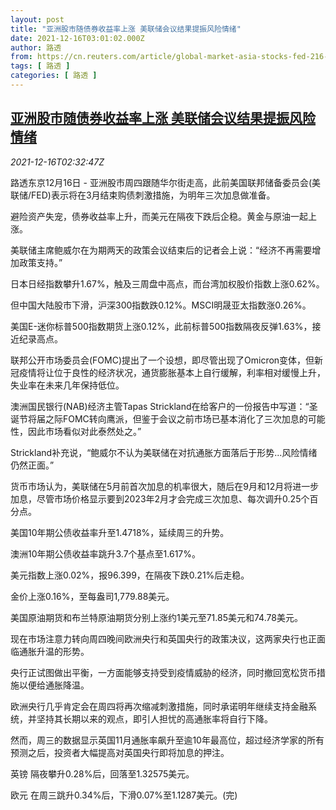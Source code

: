 ```yaml
---
layout: post
title: "亚洲股市随债券收益率上涨 美联储会议结果提振风险情绪"
date: 2021-12-16T03:01:02.000Z
author: 路透
from: https://cn.reuters.com/article/global-market-asia-stocks-fed-216-idCNKBS2IV06Y
tags: [ 路透 ]
categories: [ 路透 ]
---
```

<!--1639623662000-->
[亚洲股市随债券收益率上涨 美联储会议结果提振风险情绪](https://cn.reuters.com/article/global-market-asia-stocks-fed-216-idCNKBS2IV06Y)
------

<div>
<div><i>2021-12-16T02:32:47Z</i></div><p>路透东京12月16日 - 亚洲股市周四跟随华尔街走高，此前美国联邦储备委员会(美联储/FED)表示将在3月结束购债刺激措施，为明年三次加息做准备。</p><p>避险资产失宠，债券收益率上升，而美元在隔夜下跌后企稳。黄金与原油一起上涨。</p><p>美联储主席鲍威尔在为期两天的政策会议结束后的记者会上说：“经济不再需要增加政策支持。”</p><p>日本日经指数攀升1.67%，触及三周盘中高点，而台湾加权股价指数上涨0.62%。</p><p>但中国大陆股市下滑，沪深300指数跌0.12%。MSCI明晟亚太指数涨0.26%。</p><p>美国E-迷你标普500指数期货上涨0.12%，此前标普500指数隔夜反弹1.63%，接近纪录高点。</p><p>联邦公开市场委员会(FOMC)提出了一个设想，即尽管出现了Omicron变体，但新冠疫情将让位于良性的经济状况，通货膨胀基本上自行缓解，利率相对缓慢上升，失业率在未来几年保持低位。</p><p>澳洲国民银行(NAB)经济主管Tapas Strickland在给客户的一份报告中写道：“圣诞节将届之际FOMC转向鹰派，但鉴于会议之前市场已基本消化了三次加息的可能性，因此市场看似对此泰然处之。”</p><p>Strickland补充说，“鲍威尔不认为美联储在对抗通胀方面落后于形势...风险情绪仍然正面。”</p><p>货币市场认为，美联储在5月前首次加息的机率很大，随后在9月和12月将进一步加息，尽管市场价格显示要到2023年2月才会完成三次加息、每次调升0.25个百分点。</p><p>美国10年期公债收益率升至1.4718%，延续周三的升势。</p><p>澳洲10年期公债收益率跳升3.7个基点至1.617%。</p><p>美元指数上涨0.02%，报96.399，在隔夜下跌0.21%后走稳。</p><p>金价上涨0.16%，至每盎司1,779.88美元。</p><p>美国原油期货和布兰特原油期货分别上涨约1美元至71.85美元和74.78美元。</p><p>现在市场注意力转向周四晚间欧洲央行和英国央行的政策决议，这两家央行也正面临通胀升温的形势。</p><p>央行正试图做出平衡，一方面能够支持受到疫情威胁的经济，同时撤回宽松货币措施以便给通胀降温。</p><p>欧洲央行几乎肯定会在周四将再次缩减刺激措施，同时承诺明年继续支持金融系统，并坚持其长期以来的观点，即引人担忧的高通胀率将自行下降。</p><p>然而，周三的数据显示英国11月通胀率飙升至逾10年最高位，超过经济学家的所有预测之后，投资者大幅提高对英国央行即将加息的押注。</p><p>英镑 隔夜攀升0.28%后，回落至1.32575美元。</p><p>欧元 在周三跳升0.34%后，下滑0.07%至1.1287美元。(完)</p>
</div>
